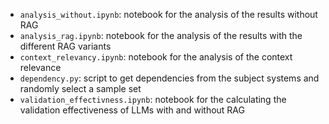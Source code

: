 - `analysis_without.ipynb`: notebook for the analysis of the results without RAG
- `analysis_rag.ipynb`: notebook for the analysis of the results with the different RAG variants
- `context_relevancy.ipynb`: notebook for the analysis of the context relevance
- `dependency.py`: script to get dependencies from the subject systems and randomly select a sample set
- `validation_effectivness.ipynb`: notebook for the calculating the validation effectiveness of LLMs with and without RAG